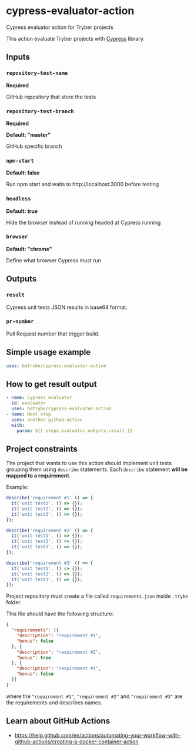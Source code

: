 # cypress-evaluator-action
Cypress evaluator action for Tryber projects

This action evaluate Tryber projects with [Cypress](https://www.npmjs.com/package/cypress) library.

## Inputs

### `repository-test-name`

**Required**

GitHub repository that store the tests

### `repository-test-branch`

**Required**

**Default: "master"**

GitHub specific branch

### `npm-start`

**Default: false**

Run npm start and waits to http://localhost:3000 before testing

### `headless`

**Default: true**

Hide the browser instead of running headed at Cypress running

### `browser`

**Default: "chrome"**

Define what browser Cypress must run

## Outputs

### `result`

Cypress unit tests JSON results in base64 format.

### `pr-number`

Pull Request number that trigger build.

## Simple usage example
```yml
uses: betrybe/cypress-evaluator-action
```

## How to get result output
```yml
- name: Cypress evaluator
  id: evaluator
  uses: betrybe/cypress-evaluator-action
- name: Next step
  uses: another-github-action
  with:
    param: ${{ steps.evaluator.outputs.result }}
```

## Project constraints

The project that wants to use this action should implement unit tests grouping them using `describe` statements.
Each `describe` statement **will be mapped to a requirement**. 

Example:

```javascript
describe('requirement #1' () => {
  it('unit test1', () => {});
  it('unit test2', () => {});
  it('unit test3', () => {});
});

describe('requirement #2' () => {
  it('unit test1', () => {});
  it('unit test2', () => {});
  it('unit test3', () => {});
});

describe('requirement #3' () => {
  it('unit test1', () => {});
  it('unit test2', () => {});
  it('unit test3', () => {});
});
```

Project repository must create a file called `requirements.json` inside `.trybe` folder.

This file should have the following structure:

```json
{
  "requirements": [{
    "description": "requirement #1",
    "bonus": false
  }, {
    "description": "requirement #2",
    "bonus": true
  }, {
    "description": "requirement #3",
    "bonus": false
  }]
}
```

where the `"requirement #1"`, `"requirement #2"` and `"requirement #3"` are the requirements and describes names.

## Learn about GitHub Actions

- https://help.github.com/en/actions/automating-your-workflow-with-github-actions/creating-a-docker-container-action
